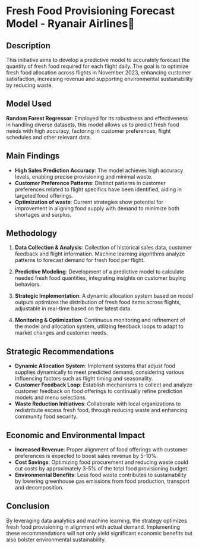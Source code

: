 

# Fresh Food Provisioning Forecast Model - Ryanair Airlines🥗

## Description

This initiative aims to develop a predictive model to accurately forecast the quantity of fresh food required for each flight daily. The goal is to optimize fresh food allocation across flights in November 2023, enhancing customer satisfaction, increasing revenue and supporting environmental sustainability by reducing waste.

## Model Used

**Random Forest Regressor**: Employed for its robustness and effectiveness in handling diverse datasets, this model allows us to predict fresh food needs with high accuracy, factoring in customer preferences, flight schedules and other relevant data.

## Main Findings

- **High Sales Prediction Accuracy**: The model achieves high accuracy levels, enabling precise provisioning and minimal waste.
- **Customer Preference Patterns**: Distinct patterns in customer preferences related to flight specifics have been identified, aiding in targeted food offerings.
- **Optimization of waste**: Current strategies show potential for improvement in aligning food supply with demand to minimize both shortages and surplus.

## Methodology

1. **Data Collection & Analysis**: Collection of historical sales data, customer feedback and flight information. Machine learning algorithms analyze patterns to forecast demand for fresh food per flight.
   
2. **Predictive Modeling**: Development of a predictive model to calculate needed fresh food quantities, integrating insights on customer buying behaviors.
   
3. **Strategic Implementation**: A dynamic allocation system based on model outputs optimizes the distribution of fresh food items across flights, adjustable in real-time based on the latest data.
   
4. **Monitoring & Optimization**: Continuous monitoring and refinement of the model and allocation system, utilizing feedback loops to adapt to market changes and customer needs.

## Strategic Recommendations

- **Dynamic Allocation System**: Implement systems that adjust food supplies dynamically to meet predicted demand, considering various influencing factors such as flight timing and seasonality.
- **Customer Feedback Loop**: Establish mechanisms to collect and analyze customer feedback on food offerings to continually refine prediction models and menu selections.
- **Waste Reduction Initiatives**: Collaborate with local organizations to redistribute excess fresh food, through reducing waste and enhancing community food security.

## Economic and Environmental Impact

- **Increased Revenue**: Proper alignment of food offerings with customer preferences is expected to boost sales revenue by 5-10%.
- **Cost Savings**: Optimizing food procurement and reducing waste could cut costs by approximately 3-5% of the total food provisioning budget.
- **Environmental Benefits**: Less food waste contributes to sustainability by lowering greenhouse gas emissions from food production, transport and decomposition.

## Conclusion

By leveraging data analytics and machine learning, the strategy optimizes fresh food provisioning in alignment with actual demand. Implementing these recommendations will not only yield significant economic benefits but also bolster environmental sustainability.

